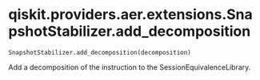 # qiskit.providers.aer.extensions.SnapshotStabilizer.add\_decomposition

`SnapshotStabilizer.add_decomposition(decomposition)`

Add a decomposition of the instruction to the SessionEquivalenceLibrary.
